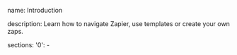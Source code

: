 name: Introduction

description: Learn how to navigate Zapier, use templates or create your own zaps.

sections:
  '0':
    -